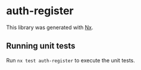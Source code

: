 # auth-register

This library was generated with [Nx](https://nx.dev).

## Running unit tests

Run `nx test auth-register` to execute the unit tests.
